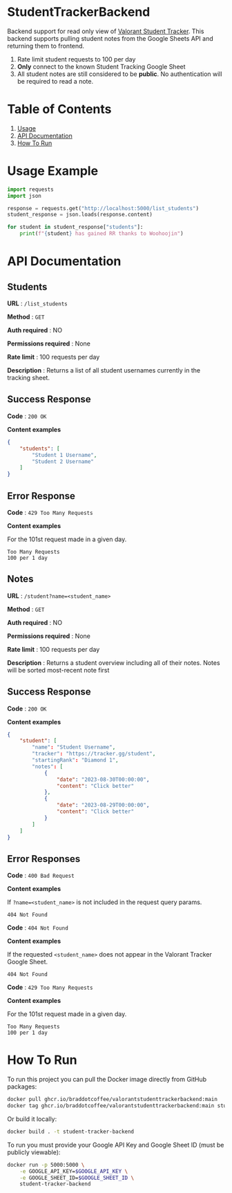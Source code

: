 # StudentTrackerBackend

Backend support for read only view of [Valorant Student Tracker](https://github.com/braddotcoffee/ValorantStudentTracker). This backend
supports pulling student notes from the Google Sheets API and returning them to frontend.

1. Rate limit student requests to 100 per day
2. **Only** connect to the known Student Tracking Google Sheet
3. All student notes are still considered to be **public**. No authentication will be required to read a note.

# Table of Contents

1. [Usage](#usage-example)
2. [API Documentation](#api-documentation)
3. [How To Run](#how-to-run)

# Usage Example

```python
import requests
import json

response = requests.get("http://localhost:5000/list_students")
student_response = json.loads(response.content)

for student in student_response["students"]:
    print(f"{student} has gained RR thanks to Woohoojin")
```

# API Documentation

## Students

**URL** : `/list_students`

**Method** : `GET`

**Auth required** : NO

**Permissions required** : None

**Rate limit** : 100 requests per day

**Description** : Returns a list of all student usernames currently in the tracking sheet.

## Success Response

**Code** : `200 OK`

**Content examples**

```json
{
    "students": [
        "Student 1 Username",
        "Student 2 Username"
    ]
}
```

## Error Response

**Code** : `429 Too Many Requests`

**Content examples**

For the 101st request made in a given day.

```
Too Many Requests
100 per 1 day
```

## Notes

**URL** : `/student?name=<student_name>`

**Method** : `GET`

**Auth required** : NO

**Permissions required** : None

**Rate limit** : 100 requests per day

**Description** : Returns a student overview including all of their notes. Notes will be sorted most-recent note first

## Success Response

**Code** : `200 OK`

**Content examples**

```json
{
    "student": [
        "name": "Student Username",
        "tracker": "https://tracker.gg/student",
        "startingRank": "Diamond 1",
        "notes": [
            {
                "date": "2023-08-30T00:00:00",
                "content": "Click better"
            },
            {
                "date": "2023-08-29T00:00:00",
                "content": "Click better"
            }
        ]
    ]
}
```

## Error Responses

**Code** : `400 Bad Request`

**Content examples**

If `?name=<student_name>` is not included in the request query params.

```
404 Not Found
```

**Code** : `404 Not Found`

**Content examples**

If the requested `<student_name>` does not appear in the Valorant Tracker Google Sheet.

```
404 Not Found
```

**Code** : `429 Too Many Requests`

**Content examples**

For the 101st request made in a given day.

```
Too Many Requests
100 per 1 day
```

# How To Run

To run this project you can pull the Docker image directly from GitHub packages:

```bash
docker pull ghcr.io/braddotcoffee/valorantstudenttrackerbackend:main
docker tag ghcr.io/braddotcoffee/valorantstudenttrackerbackend:main student-tracker-backend
```

Or build it locally:
```bash
docker build . -t student-tracker-backend
```

To run you must provide your Google API Key and Google Sheet ID (must be publicly viewable):
```bash
docker run -p 5000:5000 \
    -e GOOGLE_API_KEY=$GOOGLE_API_KEY \
    -e GOOGLE_SHEET_ID=$GOOGLE_SHEET_ID \
    student-tracker-backend
```